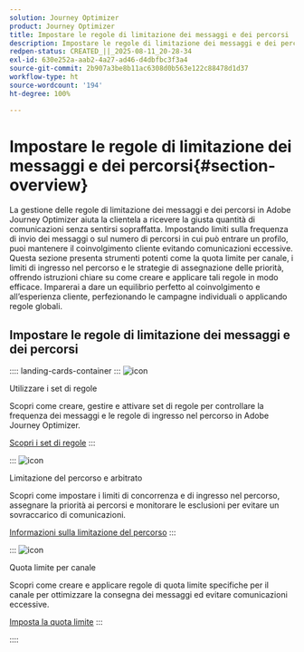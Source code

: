 ```yaml
---
solution: Journey Optimizer
product: Journey Optimizer
title: Impostare le regole di limitazione dei messaggi e dei percorsi
description: Impostare le regole di limitazione dei messaggi e dei percorsi
redpen-status: CREATED_||_2025-08-11_20-28-34
exl-id: 630e252a-aab2-4a27-ad46-d4dbfbc3f3a4
source-git-commit: 2b907a3be8b11ac6308d0b563e122c88478d1d37
workflow-type: ht
source-wordcount: '194'
ht-degree: 100%

---
```


# Impostare le regole di limitazione dei messaggi e dei percorsi{#section-overview}

La gestione delle regole di limitazione dei messaggi e dei percorsi in Adobe Journey Optimizer aiuta la clientela a ricevere la giusta quantità di comunicazioni senza sentirsi sopraffatta. Impostando limiti sulla frequenza di invio dei messaggi o sul numero di percorsi in cui può entrare un profilo, puoi mantenere il coinvolgimento cliente evitando comunicazioni eccessive. Questa sezione presenta strumenti potenti come la quota limite per canale, i limiti di ingresso nel percorso e le strategie di assegnazione delle priorità, offrendo istruzioni chiare su come creare e applicare tali regole in modo efficace. Imparerai a dare un equilibrio perfetto al coinvolgimento e all’esperienza cliente, perfezionando le campagne individuali o applicando regole globali.

## Impostare le regole di limitazione dei messaggi e dei percorsi

:::: landing-cards-container
:::
![icon](https://cdn.experienceleague.adobe.com/icons/gear.svg)

Utilizzare i set di regole

Scopri come creare, gestire e attivare set di regole per controllare la frequenza dei messaggi e le regole di ingresso nel percorso in Adobe Journey Optimizer.

[Scopri i set di regole](../using/conflict-prioritization/rule-sets.md)
:::

:::
![icon](https://cdn.experienceleague.adobe.com/icons/list-check.svg)

Limitazione del percorso e arbitrato

Scopri come impostare i limiti di concorrenza e di ingresso nel percorso, assegnare la priorità ai percorsi e monitorare le esclusioni per evitare un sovraccarico di comunicazioni.

[Informazioni sulla limitazione del percorso](../using/conflict-prioritization/journey-capping.md)
:::

:::
![icon](https://cdn.experienceleague.adobe.com/icons/circle-play.svg)

Quota limite per canale

Scopri come creare e applicare regole di quota limite specifiche per il canale per ottimizzare la consegna dei messaggi ed evitare comunicazioni eccessive.

[Imposta la quota limite](../using/conflict-prioritization/channel-capping.md)
:::

::::
